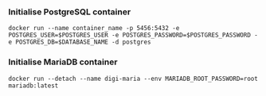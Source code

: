 ### Initialise PostgreSQL container

`docker run --name container_name -p 5456:5432 -e POSTGRES_USER=$POSTGRES_USER -e POSTGRES_PASSWORD=$POSTGRES_PASSWORD -e POSTGRES_DB=$DATABASE_NAME -d postgres`

### Initialise MariaDB container

`docker run --detach --name digi-maria --env MARIADB_ROOT_PASSWORD=root  mariadb:latest`

